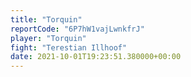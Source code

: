 ```yaml
---
title: "Torquin"
reportCode: "6P7hW1vajLwnkfrJ"
player: "Torquin"
fight: "Terestian Illhoof"
date: 2021-10-01T19:23:51.380000+00:00
---
```

